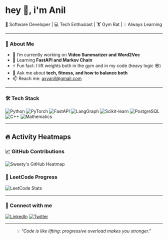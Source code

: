 # hey 👋, i'm Anil  

🚀 Software Developer | 💻 Tech Enthusiast | 🏋️ Gym Rat | 💡 Always Learning  

---

### 🌟 About Me
- 🔭 I’m currently working on **Video Summarizer and Word2Vec**  
- 🌱 Learning **FastAPI and Markov Chain**  
- ⚡ Fun fact: I lift weights both in the gym and in my code (heavy logic 😎)  
- 💬 Ask me about **tech, fitness, and how to balance both**  
- 📫 Reach me: axyanil@gmail.com 

---

### 🛠️ Tech Stack
![Python](https://img.shields.io/badge/Python-3776AB?style=for-the-badge&logo=python&logoColor=white)
![PyTorch](https://img.shields.io/badge/PyTorch-E74C3C?style=for-the-badge&logo=pytorch&logoColor=white)
![FastAPI](https://img.shields.io/badge/FastAPI-1ABC9C?style=for-the-badge&logo=fastapi&logoColor=white)
![LangGraph](https://img.shields.io/badge/LangGraph-FF6F61?style=for-the-badge&logo=graph&logoColor=white)
![Scikit-learn](https://img.shields.io/badge/scikit--learn-F39C12?style=for-the-badge&logo=scikitlearn&logoColor=white)
![PostgreSQL](https://img.shields.io/badge/PostgreSQL-3498DB?style=for-the-badge&logo=postgresql&logoColor=white)
![C++](https://img.shields.io/badge/C++-8E44AD?style=for-the-badge&logo=c%2B%2B&logoColor=white)
![Mathematics](https://img.shields.io/badge/Mathematics-F4D03F?style=for-the-badge&logo=wolfram&logoColor=white)


---

## 🔥 Activity Heatmaps  

### 📈 GitHub Contributions
![Sweety's GitHub Heatmap](https://github-readme-activity-graph.vercel.app/graph?username=Axy2003&theme=react-dark&area=true&hide_border=true)



### 🧩 LeetCode Progress
![LeetCode Stats](https://leetcard.jacoblin.cool/AxyJha?theme=dark&font=Baloo%202&ext=heatmap)

---

### 🔗 Connect with me
[![LinkedIn](https://img.shields.io/badge/LinkedIn-blue?style=for-the-badge&logo=linkedin&logoColor=white)](https://www.linkedin.com/in/anilkrjha/)
[![Twitter](https://img.shields.io/badge/Twitter-%231DA1F2.svg?style=for-the-badge&logo=Twitter&logoColor=white)](https://x.com/JhaAxy)
<!---[![Portfolio](https://img.shields.io/badge/Portfolio-%23000000.svg?style=for-the-badge&logo=firefox&logoColor=white)](YOUR_PORTFOLIO)--->

---

<p align="center">
  💡 <em>“Code is like lifting: progressive overload makes you stronger.”</em>
</p>
